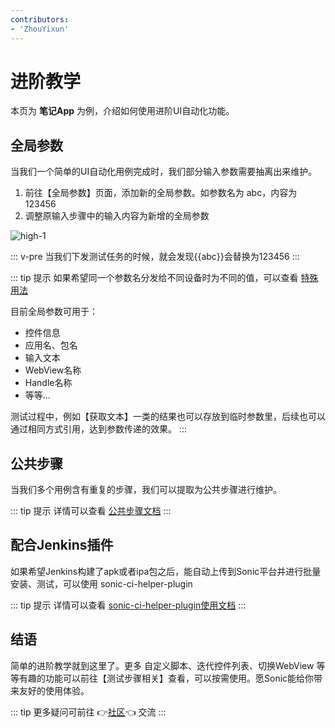 ```yaml
---
contributors:
- 'ZhouYixun'
---
```


# 进阶教学

本页为 **笔记App** 为例，介绍如何使用进阶UI自动化功能。

## 全局参数
当我们一个简单的UI自动化用例完成时，我们部分输入参数需要抽离出来维护。

1. 前往【全局参数】页面，添加新的全局参数。如参数名为 abc，内容为123456
2. 调整原输入步骤中的输入内容为新增的全局参数

![high-1](./images/high-1.png)

::: v-pre
当我们下发测试任务的时候，就会发现{{abc}}会替换为123456
:::

::: tip 提示
如果希望同一个参数名分发给不同设备时为不同的值，可以查看 [特殊用法](https://soniccloudorg.github.io/doc/doc-global.html#%E7%89%B9%E6%AE%8A%E7%94%A8%E6%B3%95)

目前全局参数可用于：
- 控件信息
- 应用名、包名
- 输入文本
- WebView名称
- Handle名称
- 等等...

测试过程中，例如【获取文本】一类的结果也可以存放到临时参数里，后续也可以通过相同方式引用，达到参数传递的效果。
:::

## 公共步骤

当我们多个用例含有重复的步骤，我们可以提取为公共步骤进行维护。

::: tip 提示
详情可以查看 [公共步骤文档](https://soniccloudorg.github.io/doc/doc-pub.html)
:::

## 配合Jenkins插件

如果希望Jenkins构建了apk或者ipa包之后，能自动上传到Sonic平台并进行批量安装、测试，可以使用 sonic-ci-helper-plugin

::: tip 提示
详情可以查看 [sonic-ci-helper-plugin使用文档](https://soniccloudorg.github.io/sch/re-sch.html)
:::

## 结语

简单的进阶教学就到这里了。更多 自定义脚本、迭代控件列表、切换WebView 等等有趣的功能可以前往【测试步骤相关】查看，可以按需使用。愿Sonic能给你带来友好的使用体验。

::: tip
更多疑问可前往 👉[社区](https://discord.gg/c9ZD6jSyTE)👈 交流
:::
